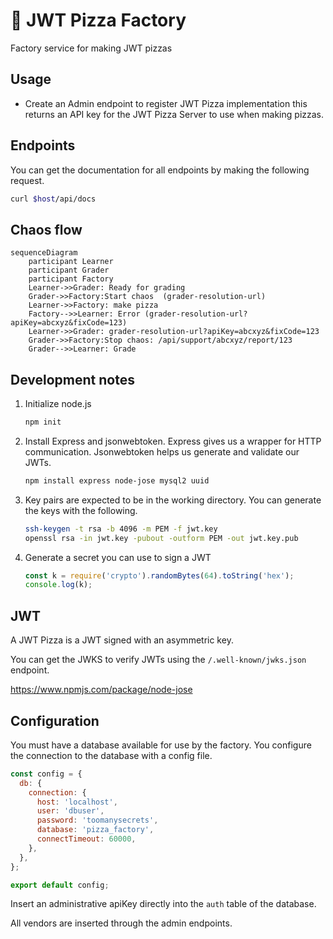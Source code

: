 # 🍕 JWT Pizza Factory

Factory service for making JWT pizzas

## Usage

- Create an Admin endpoint to register JWT Pizza implementation this returns an API key for the JWT Pizza Server to use when making pizzas.

## Endpoints

You can get the documentation for all endpoints by making the following request.

```sh
curl $host/api/docs
```

## Chaos flow

```mermaid
sequenceDiagram
    participant Learner
    participant Grader
    participant Factory
    Learner->>Grader: Ready for grading
    Grader->>Factory:Start chaos  (grader-resolution-url)
    Learner->>Factory: make pizza
    Factory-->>Learner: Error (grader-resolution-url?apiKey=abcxyz&fixCode=123)
    Learner->>Grader: grader-resolution-url?apiKey=abcxyz&fixCode=123
    Grader->>Factory:Stop chaos: /api/support/abcxyz/report/123
    Grader-->>Learner: Grade
```

## Development notes

1.  Initialize node.js
    ```sh
    npm init
    ```
1.  Install Express and jsonwebtoken. Express gives us a wrapper for HTTP communication. Jsonwebtoken helps us generate and validate our JWTs.
    ```sh
    npm install express node-jose mysql2 uuid
    ```
1.  Key pairs are expected to be in the working directory. You can generate the keys with the following.

    ```sh
    ssh-keygen -t rsa -b 4096 -m PEM -f jwt.key
    openssl rsa -in jwt.key -pubout -outform PEM -out jwt.key.pub
    ```

1.  Generate a secret you can use to sign a JWT
    ```js
    const k = require('crypto').randomBytes(64).toString('hex');
    console.log(k);
    ```

## JWT

A JWT Pizza is a JWT signed with an asymmetric key.

You can get the JWKS to verify JWTs using the `/.well-known/jwks.json` endpoint.

https://www.npmjs.com/package/node-jose

## Configuration

You must have a database available for use by the factory. You configure the connection to the database with a config file.

```js
const config = {
  db: {
    connection: {
      host: 'localhost',
      user: 'dbuser',
      password: 'toomanysecrets',
      database: 'pizza_factory',
      connectTimeout: 60000,
    },
  },
};

export default config;
```

Insert an administrative apiKey directly into the `auth` table of the database.

All vendors are inserted through the admin endpoints.
